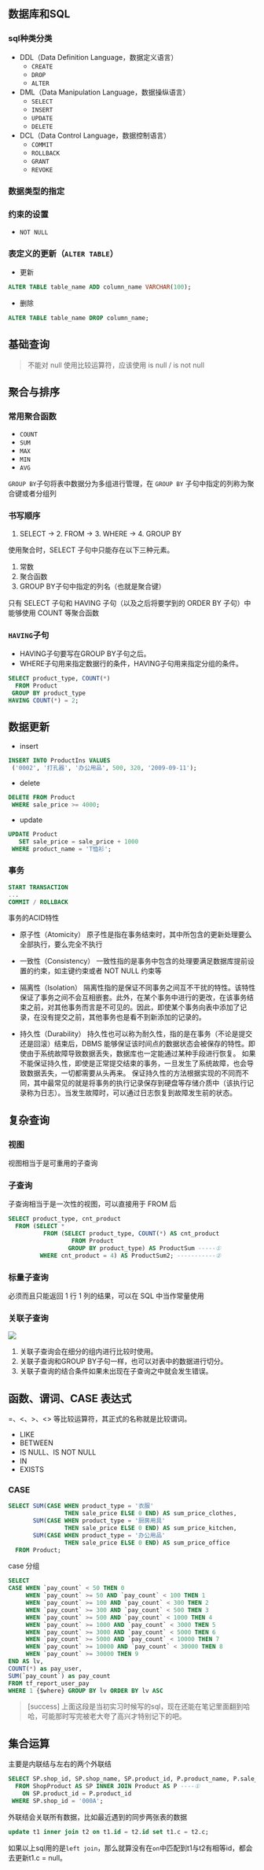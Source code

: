 ## 数据库和SQL

### sql种类分类

* DDL（Data Definition Language，数据定义语言）
    * `CREATE`
    * `DROP`
    * `ALTER`
* DML（Data Manipulation Language，数据操纵语言）
    * `SELECT`
    * `INSERT`
    * `UPDATE`
    * `DELETE`
* DCL（Data Control Language，数据控制语言）
    * `COMMIT`
    * `ROLLBACK`
    * `GRANT`
    * `REVOKE`

### 数据类型的指定

### 约束的设置

* `NOT NULL`

### 表定义的更新（`ALTER TABLE`）

* 更新
```sql
ALTER TABLE table_name ADD column_name VARCHAR(100);
```

* 删除
```sql
ALTER TABLE table_name DROP column_name;
```

## 基础查询

> 不能对 null 使用比较运算符，应该使用 is null / is not null

## 聚合与排序

### 常用聚合函数

* `COUNT`
* `SUM`
* `MAX`
* `MIN`
* `AVG`

`GROUP BY`子句将表中数据分为多组进行管理，在 `GROUP BY` 子句中指定的列称为聚合键或者分组列

### 书写顺序

1. SELECT → 2. FROM → 3. WHERE → 4. GROUP BY

使用聚合时，SELECT 子句中只能存在以下三种元素。

1. 常数
2. 聚合函数
3. GROUP BY子句中指定的列名（也就是聚合键）

只有 SELECT 子句和 HAVING 子句（以及之后将要学到的 ORDER BY 子句）中能够使用 COUNT 等聚合函数

### `HAVING`子句

* HAVING子句要写在GROUP BY子句之后。
* WHERE子句用来指定数据行的条件，HAVING子句用来指定分组的条件。

```sql
SELECT product_type, COUNT(*)
  FROM Product
 GROUP BY product_type
HAVING COUNT(*) = 2;
```

## 数据更新

* insert
```sql
INSERT INTO ProductIns VALUES
 ('0002', '打孔器', '办公用品', 500, 320, '2009-09-11');
```
* delete
```sql
DELETE FROM Product
 WHERE sale_price >= 4000;
```
* update
```sql
UPDATE Product
   SET sale_price = sale_price + 1000
 WHERE product_name = 'T恤衫';
```

### 事务

```sql
START TRANSACTION
...
COMMIT / ROLLBACK
```

事务的ACID特性

* 原子性（Atomicity）
原子性是指在事务结束时，其中所包含的更新处理要么全部执行，要么完全不执行

* 一致性（Consistency）
一致性指的是事务中包含的处理要满足数据库提前设置的约束，如主键约束或者 NOT NULL 约束等

* 隔离性（Isolation）
隔离性指的是保证不同事务之间互不干扰的特性。该特性保证了事务之间不会互相嵌套。此外，在某个事务中进行的更改，在该事务结束之前，对其他事务而言是不可见的。因此，即使某个事务向表中添加了记录，在没有提交之前，其他事务也是看不到新添加的记录的。

* 持久性（Durability）
持久性也可以称为耐久性，指的是在事务（不论是提交还是回滚）结束后，DBMS 能够保证该时间点的数据状态会被保存的特性。即使由于系统故障导致数据丢失，数据库也一定能通过某种手段进行恢复。
如果不能保证持久性，即使是正常提交结束的事务，一旦发生了系统故障，也会导致数据丢失，一切都需要从头再来。
保证持久性的方法根据实现的不同而不同，其中最常见的就是将事务的执行记录保存到硬盘等存储介质中（该执行记录称为日志）。当发生故障时，可以通过日志恢复到故障发生前的状态。

## 复杂查询

### 视图

视图相当于是可重用的子查询

### 子查询

子查询相当于是一次性的视图，可以直接用于 FROM 后

```sql
SELECT product_type, cnt_product
  FROM (SELECT *
          FROM (SELECT product_type, COUNT(*) AS cnt_product
                  FROM Product
                 GROUP BY product_type) AS ProductSum -----①
         WHERE cnt_product = 4) AS ProductSum2; -----------②
```

### 标量子查询

必须而且只能返回 1 行 1 列的结果，可以在 SQL 中当作常量使用

### 关联子查询

![](https://kicoe-blog.oss-cn-shanghai.aliyuncs.com/VSqwreWlpzKLveThdwNF.jpg)

1. 关联子查询会在细分的组内进行比较时使用。
2. 关联子查询和GROUP BY子句一样，也可以对表中的数据进行切分。
3. 关联子查询的结合条件如果未出现在子查询之中就会发生错误。

## 函数、谓词、CASE 表达式

=、<、>、<> 等比较运算符，其正式的名称就是比较谓词。

* LIKE
* BETWEEN
* IS NULL、IS NOT NULL
* IN
* EXISTS

### CASE

```sql
SELECT SUM(CASE WHEN product_type = '衣服'
                THEN sale_price ELSE 0 END) AS sum_price_clothes,
       SUM(CASE WHEN product_type = '厨房用具'
                THEN sale_price ELSE 0 END) AS sum_price_kitchen,
       SUM(CASE WHEN product_type = '办公用品'
                THEN sale_price ELSE 0 END) AS sum_price_office
  FROM Product;
```

case 分组

```sql
SELECT 
CASE WHEN `pay_count` < 50 THEN 0
     WHEN `pay_count` >= 50 AND `pay_count` < 100 THEN 1
     WHEN `pay_count` >= 100 AND `pay_count` < 300 THEN 2
     WHEN `pay_count` >= 300 AND `pay_count` < 500 THEN 3
     WHEN `pay_count` >= 500 AND `pay_count` < 1000 THEN 4
     WHEN `pay_count` >= 1000 AND `pay_count` < 3000 THEN 5
     WHEN `pay_count` >= 3000 AND `pay_count` < 5000 THEN 6
     WHEN `pay_count` >= 5000 AND `pay_count` < 10000 THEN 7
     WHEN `pay_count` >= 10000 AND `pay_count` < 30000 THEN 8
     WHEN `pay_count` >= 30000 THEN 9
END AS lv, 
COUNT(*) as pay_user, 
SUM(`pay_count`) as pay_count 
FROM tf_report_user_pay 
WHERE 1 {$where} GROUP BY lv ORDER BY lv ASC
```
>[success] 上面这段是当初实习时候写的sql，现在还能在笔记里面翻到哈哈，可能那时写完被老大夸了高兴才特别记下的吧。

## 集合运算

主要是内联结与左右的两个外联结

```sql
SELECT SP.shop_id, SP.shop_name, SP.product_id, P.product_name, P.sale_price
  FROM ShopProduct AS SP INNER JOIN Product AS P ----①
    ON SP.product_id = P.product_id
 WHERE SP.shop_id = '000A';
```

外联结会关联所有数据，比如最近遇到的同步两张表的数据

```sql
update t1 inner join t2 on t1.id = t2.id set t1.c = t2.c;
```

如果以上sql用的是`left join`，那么就算没有在`on`中匹配到t1与t2有相等id，都会去更新t1.c = null。
